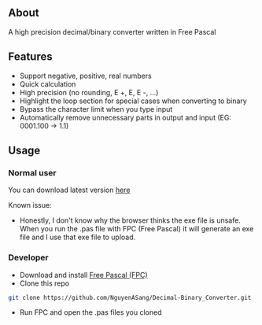 ## About
A high precision decimal/binary converter written in Free Pascal

## Features
- Support negative, positive, real numbers
- Quick calculation
- High precision (no rounding, E +, E, E -, ...)
- Highlight the loop section for special cases when converting to binary
- Bypass the character limit when you type input
- Automatically remove unnecessary parts in output and input (EG: 0001.100 -> 1.1)

## Usage
### Normal user
You can download latest version [here](https://github.com/NguyenASang/Decimal-Binary_Converter/releases)

Known issue:
- Honestly, I don't know why the browser thinks the exe file is unsafe. When you run the .pas file with FPC (Free Pascal) it will generate an exe file and I use that exe file to upload.

### Developer
- Download and install [Free Pascal (FPC)](https://www.freepascal.org/download.html)
- Clone this repo 
```sh
git clone https://github.com/NguyenASang/Decimal-Binary_Converter.git
```
- Run FPC and open the .pas files you cloned

